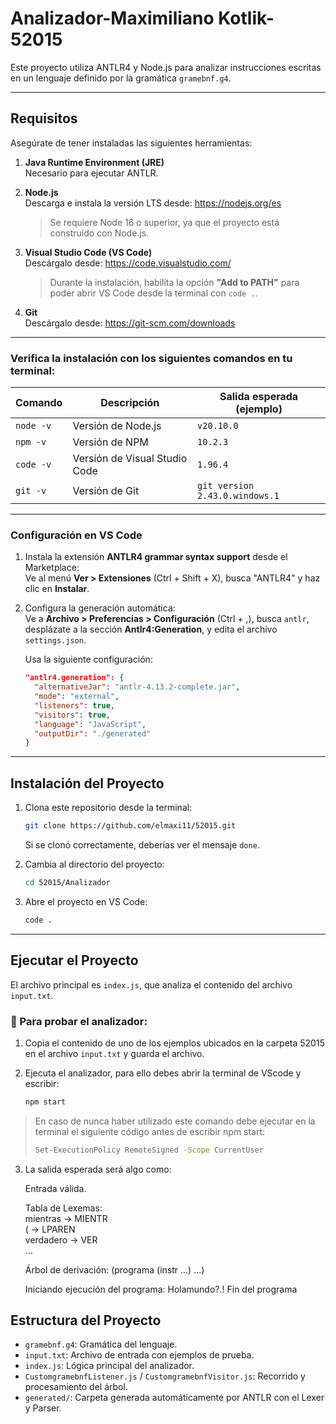 
# Analizador-Maximiliano Kotlik-52015

Este proyecto utiliza ANTLR4 y Node.js para analizar instrucciones escritas en un lenguaje definido por la gramática `gramebnf.g4`.

---

## Requisitos

Asegúrate de tener instaladas las siguientes herramientas:

1. **Java Runtime Environment (JRE)**  
   Necesario para ejecutar ANTLR.

2. **Node.js**  
   Descarga e instala la versión LTS desde: https://nodejs.org/es  
   > Se requiere Node 16 o superior, ya que el proyecto está construido con Node.js.

3. **Visual Studio Code (VS Code)**  
   Descárgalo desde: https://code.visualstudio.com/  
   > Durante la instalación, habilita la opción **"Add to PATH"** para poder abrir VS Code desde la terminal con `code .`.

4. **Git**  
   Descárgalo desde: https://git-scm.com/downloads

---

### Verifica la instalación con los siguientes comandos en tu terminal:

| Comando       | Descripción                        | Salida esperada (ejemplo)           |
|---------------|------------------------------------|-------------------------------------|
| `node -v`     | Versión de Node.js                 | `v20.10.0`                          |
| `npm -v`      | Versión de NPM                     | `10.2.3`                            |
| `code -v`     | Versión de Visual Studio Code      | `1.96.4`                            |
| `git -v`      | Versión de Git                     | `git version 2.43.0.windows.1`      |

---

### Configuración en VS Code

1. Instala la extensión **ANTLR4 grammar syntax support** desde el Marketplace:  
   Ve al menú **Ver > Extensiones** (Ctrl + Shift + X), busca "ANTLR4" y haz clic en **Instalar**.

2. Configura la generación automática:  
   Ve a **Archivo > Preferencias > Configuración** (Ctrl + ,), busca `antlr`, desplázate a la sección **Antlr4:Generation**, y edita el archivo `settings.json`.

   Usa la siguiente configuración:

   ```json
   "antlr4.generation": {
     "alternativeJar": "antlr-4.13.2-complete.jar",
     "mode": "external",
     "listeners": true,
     "visitors": true,
     "language": "JavaScript",
     "outputDir": "./generated"
   }
   ```

---

## Instalación del Proyecto

1. Clona este repositorio desde la terminal:

   ```bash
   git clone https://github.com/elmaxi11/52015.git
   ```

   Si se clonó correctamente, deberías ver el mensaje `done`.

2. Cambia al directorio del proyecto:

   ```bash
   cd 52015/Analizador
   ```

3. Abre el proyecto en VS Code:

   ```bash
   code .
   ```

---

## Ejecutar el Proyecto

El archivo principal es `index.js`, que analiza el contenido del archivo `input.txt`.

### 📝 Para probar el analizador:

1. Copia el contenido de uno de los ejemplos ubicados en la carpeta 52015 en el archivo `input.txt` y guarda el archivo.

2. Ejecuta el analizador, para ello debes abrir la terminal de VScode y escribir:

   ```bash
   npm start
   ```
 > En caso de nunca haber utilizado este comando debe ejecutar en la terminal el siguiente código antes de escribir npm start:
> ```bash
> Set-ExecutionPolicy RemoteSigned -Scope CurrentUser

3. La salida esperada será algo como:


   Entrada válida.

   Tabla de Lexemas:  
     mientras → MIENTR  
     ( → LPAREN  
  verdadero → VER  
   ...

   Árbol de derivación: (programa (instr ...) ...)

   Iniciando ejecución del programa:
   Holamundo?.!
   Fin del programa

## Estructura del Proyecto

- `gramebnf.g4`: Gramática del lenguaje.
- `input.txt`: Archivo de entrada con ejemplos de prueba.
- `index.js`: Lógica principal del analizador.
- `CustomgramebnfListener.js` / `CustomgramebnfVisitor.js`: Recorrido y procesamiento del árbol.
- `generated/`: Carpeta generada automáticamente por ANTLR con el Lexer y Parser.



